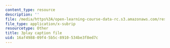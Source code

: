 ```yaml
---
content_type: resource
description: ''
file: /media/https%3A/open-learning-course-data-rc.s3.amazonaws.com/res-2-002-finite-element-procedures-for-solids-and-structures-spring-2010/16af498809f45b5c8910534be3f8ed7c_E2HglWZcfKw.vtt
file_type: application/x-subrip
resourcetype: Other
title: 3play caption file
uid: 16af4988-09f4-5b5c-8910-534be3f8ed7c
---
```

